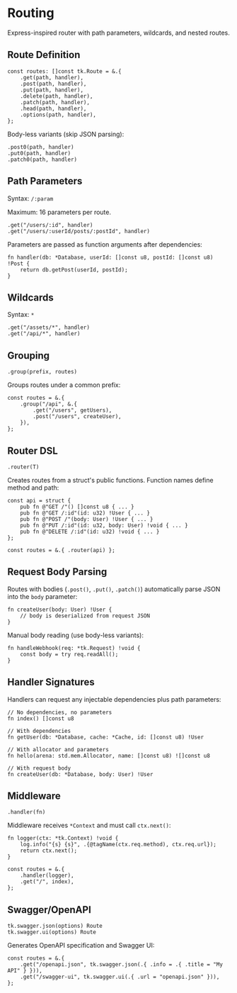 # Routing

Express-inspired router with path parameters, wildcards, and nested routes.

## Route Definition

```zig
const routes: []const tk.Route = &.{
    .get(path, handler),
    .post(path, handler),
    .put(path, handler),
    .delete(path, handler),
    .patch(path, handler),
    .head(path, handler),
    .options(path, handler),
};
```

Body-less variants (skip JSON parsing):
```zig
.post0(path, handler)
.put0(path, handler)
.patch0(path, handler)
```

## Path Parameters

Syntax: `/:param`

Maximum: 16 parameters per route.

```zig
.get("/users/:id", handler)
.get("/users/:userId/posts/:postId", handler)
```

Parameters are passed as function arguments after dependencies:

```zig
fn handler(db: *Database, userId: []const u8, postId: []const u8) !Post {
    return db.getPost(userId, postId);
}
```

## Wildcards

Syntax: `*`

```zig
.get("/assets/*", handler)
.get("/api/*", handler)
```

## Grouping

```zig
.group(prefix, routes)
```

Groups routes under a common prefix:

```zig
const routes = &.{
    .group("/api", &.{
        .get("/users", getUsers),
        .post("/users", createUser),
    }),
};
```

## Router DSL

```zig
.router(T)
```

Creates routes from a struct's public functions. Function names define method and path:

```zig
const api = struct {
    pub fn @"GET /"() []const u8 { ... }
    pub fn @"GET /:id"(id: u32) !User { ... }
    pub fn @"POST /"(body: User) !User { ... }
    pub fn @"PUT /:id"(id: u32, body: User) !void { ... }
    pub fn @"DELETE /:id"(id: u32) !void { ... }
};

const routes = &.{ .router(api) };
```

## Request Body Parsing

Routes with bodies (`.post()`, `.put()`, `.patch()`) automatically parse JSON into the `body` parameter:

```zig
fn createUser(body: User) !User {
    // body is deserialized from request JSON
}
```

Manual body reading (use body-less variants):

```zig
fn handleWebhook(req: *tk.Request) !void {
    const body = try req.readAll();
}
```

## Handler Signatures

Handlers can request any injectable dependencies plus path parameters:

```zig
// No dependencies, no parameters
fn index() []const u8

// With dependencies
fn getUser(db: *Database, cache: *Cache, id: []const u8) !User

// With allocator and parameters
fn hello(arena: std.mem.Allocator, name: []const u8) ![]const u8

// With request body
fn createUser(db: *Database, body: User) !User
```

## Middleware

```zig
.handler(fn)
```

Middleware receives `*Context` and must call `ctx.next()`:

```zig
fn logger(ctx: *tk.Context) !void {
    log.info("{s} {s}", .{@tagName(ctx.req.method), ctx.req.url});
    return ctx.next();
}

const routes = &.{
    .handler(logger),
    .get("/", index),
};
```

## Swagger/OpenAPI

```zig
tk.swagger.json(options) Route
tk.swagger.ui(options) Route
```

Generates OpenAPI specification and Swagger UI:

```zig
const routes = &.{
    .get("/openapi.json", tk.swagger.json(.{ .info = .{ .title = "My API" } })),
    .get("/swagger-ui", tk.swagger.ui(.{ .url = "openapi.json" })),
};
```
